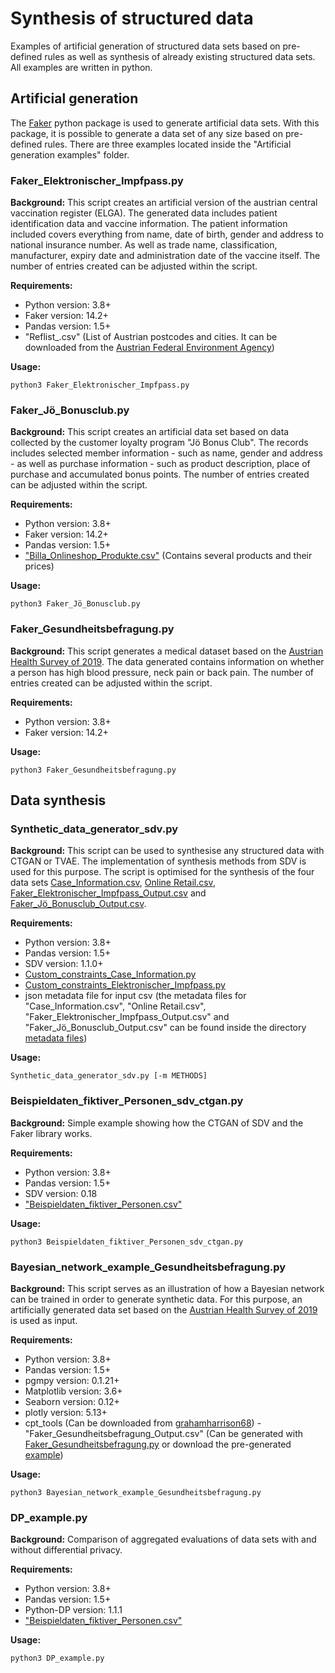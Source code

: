 # Synthesis of structured data
Examples of artificial generation of structured data sets based on pre-defined rules as well as synthesis of already existing structured data sets. All examples are written in python.

## Artificial generation
The [Faker](https://github.com/joke2k/faker) python package is used to generate artificial data sets. With this package, it is possible to generate a data set of any size based on pre-defined rules.
There are three examples located inside the "Artificial generation examples" folder.

### Faker_Elektronischer_Impfpass.py
**Background:** 
This script creates an artificial version of the austrian central vaccination register (ELGA). The generated data includes patient identification data and vaccine information. The patient information included covers everything from name, date of birth, gender and address to national insurance number. As well as trade name, classification, manufacturer, expiry date and administration date of the vaccine itself. The number of entries created can be adjusted within the script.

**Requirements:**
- Python version: 3.8+
- Faker version: 14.2+
- Pandas version: 1.5+
- "Reflist_.csv" (List of Austrian postcodes and cities. It can be downloaded from the [Austrian Federal Environment Agency](https://secure.umweltbundesamt.at/edm_portal/redaList.do?seqCode=598c5vaxpkprtj))

**Usage:**
```
python3 Faker_Elektronischer_Impfpass.py
```


### Faker_Jö_Bonusclub.py
**Background:** 
This script creates an artificial data set based on data collected by the customer loyalty program "Jö Bonus Club". The records includes selected member information - such as name, gender and address - as well as purchase information - such as product description, place of purchase and accumulated bonus points. The number of entries created can be adjusted within the script.

**Requirements:**
- Python version: 3.8+
- Faker version: 14.2+
- Pandas version: 1.5+
- ["Billa_Onlineshop_Produkte.csv"](https://github.com/GehartM/synthesis-of-structured-data/blob/main/Artificial%20generation/example%20scripts/Billa_Onlineshop_Produkte.csv) (Contains several products and their prices)

**Usage:**
```
python3 Faker_Jö_Bonusclub.py
```


### Faker_Gesundheitsbefragung.py
**Background:** 
This script generates a medical dataset based on the [Austrian Health Survey of 2019](https://www.statistik.at/fileadmin/publications/Oesterreichische-Gesundheitsbefragung2019_Hauptergebnisse.pdf). The data generated contains information on whether a person has high blood pressure, neck pain or back pain. The number of entries created can be adjusted within the script.

**Requirements:**
- Python version: 3.8+
- Faker version: 14.2+

**Usage:**
```
python3 Faker_Gesundheitsbefragung.py
```


## Data synthesis
### Synthetic_data_generator_sdv.py
**Background:**
This script can be used to synthesise any structured data with CTGAN or TVAE. The implementation of synthesis methods from SDV is used for this purpose. The script is optimised for the synthesis of the four data sets [Case_Information.csv](https://www.kaggle.com/datasets/cvronao/covid19-philippine-dataset?select=Case_Information.csv), [Online Retail.csv](https://archive.ics.uci.edu/ml/datasets/online+retail), [Faker_Elektronischer_Impfpass_Output.csv](https://github.com/GehartM/synthesis-of-structured-data/blob/main/Artificial%20generation/example%20output/Faker_Elektronischer_Impfpass_Output.csv) and [Faker_Jö_Bonusclub_Output.csv](https://github.com/GehartM/synthesis-of-structured-data/blob/main/Artificial%20generation/example%20output/Faker_J%C3%B6_Bonusclub_Output.csv).

**Requirements:**
- Python version: 3.8+
- Pandas version: 1.5+
- SDV version: 1.1.0+
- [Custom_constraints_Case_Information.py](https://github.com/GehartM/synthesis-of-structured-data/blob/main/Data%20synthesis/example%20scripts/Custom_constraints_Case_Information.py)
- [Custom_constraints_Elektronischer_Impfpass.py](https://github.com/GehartM/synthesis-of-structured-data/blob/main/Data%20synthesis/example%20scripts/Custom_constraints_Elektronischer_Impfpass.py)
- json metadata file for input csv (the metadata files for "Case_Information.csv", "Online Retail.csv", "Faker_Elektronischer_Impfpass_Output.csv" and "Faker_Jö_Bonusclub_Output.csv" can be found inside the directory [metadata files](https://github.com/GehartM/synthesis-of-structured-data/tree/main/Data%20synthesis/example%20scripts/metadata%20files))

**Usage:**
```
Synthetic_data_generator_sdv.py [-m METHODS]
```

### Beispieldaten_fiktiver_Personen_sdv_ctgan.py
**Background:**
Simple example showing how the CTGAN of SDV and the Faker library works.

**Requirements:**
- Python version: 3.8+
- Pandas version: 1.5+
- SDV version: 0.18
- ["Beispieldaten_fiktiver_Personen.csv"](https://github.com/GehartM/synthesis-of-structured-data/blob/main/Data%20synthesis/example%20scripts/Beispieldaten_fiktiver_Personen.csv)

**Usage:**
```
python3 Beispieldaten_fiktiver_Personen_sdv_ctgan.py
```


### Bayesian_network_example_Gesundheitsbefragung.py
**Background:**
This script serves as an illustration of how a Bayesian network can be trained in order to generate synthetic data. For this purpose, an artificially generated data set based on the [Austrian Health Survey of 2019](https://www.statistik.at/fileadmin/publications/Oesterreichische-Gesundheitsbefragung2019_Hauptergebnisse.pdf) is used as input.

**Requirements:**
- Python version: 3.8+
- Pandas version: 1.5+
- pgmpy version: 0.1.21+
- Matplotlib version: 3.6+
- Seaborn version: 0.12+
- plotly version: 5.13+
- cpt_tools (Can be downloaded from [grahamharrison68](https://gist.github.com/grahamharrison68/1187c53d078c3c899b534852fe8edf9c))
-"Faker_Gesundheitsbefragung_Output.csv" (Can be generated with [Faker_Gesundheitsbefragung.py](https://github.com/GehartM/synthesis-of-structured-data/blob/main/Artificial%20generation/example%20scripts/Faker_Gesundheitsbefragung.py) or download the pre-generated [example](https://github.com/GehartM/synthesis-of-structured-data/blob/main/Artificial%20generation/example%20output/Faker_Gesundheitsbefragung_Output.csv))


**Usage:**
```
python3 Bayesian_network_example_Gesundheitsbefragung.py
```


### DP_example.py
**Background:**
Comparison of aggregated evaluations of data sets with and without differential privacy.

**Requirements:**
- Python version: 3.8+
- Pandas version: 1.5+
- Python-DP version: 1.1.1
- ["Beispieldaten_fiktiver_Personen.csv"](https://github.com/GehartM/synthesis-of-structured-data/blob/main/Data%20synthesis/example%20scripts/Beispieldaten_fiktiver_Personen.csv)

**Usage:**
```
python3 DP_example.py
```
